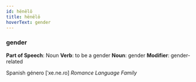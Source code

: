 ```yaml
---
id: hënëlö
title: hënëlö
hoverText: gender
---
```


### gender

**Part of Speech**: Noun
**Verb**: to be a gender
**Noun**: gender
**Modifier**: gender-related

Spanish género [ˈxe.ne.ɾo]
*Romance Language Family*